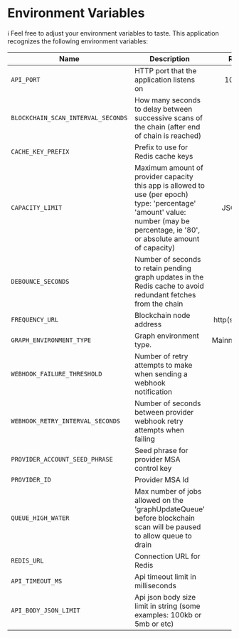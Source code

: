 # Environment Variables

ℹ️ Feel free to adjust your environment variables to taste.
This application recognizes the following environment variables:

| Name                               | Description                                                                                                                                                                       |                                               Range/Type                                               | Required? |     Default      |
| ---------------------------------- | --------------------------------------------------------------------------------------------------------------------------------------------------------------------------------- | :----------------------------------------------------------------------------------------------------: | :-------: | :--------------: |
| `API_PORT`                         | HTTP port that the application listens on                                                                                                                                         |                                              1025 - 65535                                              |           |       3000       |
| `BLOCKCHAIN_SCAN_INTERVAL_SECONDS` | How many seconds to delay between successive scans of the chain (after end of chain is reached)                                                                                   |                                                  > 0                                                   |           |       180        |
| `CACHE_KEY_PREFIX`                 | Prefix to use for Redis cache keys                                                                                                                                                |                                                 string                                                 |           | content-watcher: |
| `CAPACITY_LIMIT`                   | Maximum amount of provider capacity this app is allowed to use (per epoch) type: 'percentage' 'amount' value: number (may be percentage, ie '80', or absolute amount of capacity) | JSON [(example)](https://github.com/ProjectLibertyLabs/gateway/blob/main/env-files/graph.template.env) |     Y     |                  |
| `DEBOUNCE_SECONDS`                 | Number of seconds to retain pending graph updates in the Redis cache to avoid redundant fetches from the chain                                                                    |                                                  >= 0                                                  |           |                  |
| `FREQUENCY_URL`                    | Blockchain node address                                                                                                                                                           |                                         http(s): or ws(s): URL                                         |     Y     |                  |
| `GRAPH_ENVIRONMENT_TYPE`           | Graph environment type.                                                                                                                                                           |                                         Mainnet\|TestnetPaseo                                          |     Y     |                  |
| `WEBHOOK_FAILURE_THRESHOLD`        | Number of retry attempts to make when sending a webhook notification                                                                                                              |                                                  > 0                                                   |           |        3         |
| `WEBHOOK_RETRY_INTERVAL_SECONDS`   | Number of seconds between provider webhook retry attempts when failing                                                                                                            |                                                  > 0                                                   |           |        10        |
| `PROVIDER_ACCOUNT_SEED_PHRASE`     | Seed phrase for provider MSA control key                                                                                                                                          |                                                 string                                                 |     Y     |                  |
| `PROVIDER_ID`                      | Provider MSA Id                                                                                                                                                                   |                                                integer                                                 |     Y     |                  |
| `QUEUE_HIGH_WATER`                 | Max number of jobs allowed on the 'graphUpdateQueue' before blockchain scan will be paused to allow queue to drain                                                                |                                                 >= 100                                                 |           |       1000       |
| `REDIS_URL`                        | Connection URL for Redis                                                                                                                                                          |                                                  URL                                                   |     Y     |                  |
| `API_TIMEOUT_MS`                   | Api timeout limit in milliseconds                                                                                                                                                 |                                                  > 0                                                   |           |       5000       |
| `API_BODY_JSON_LIMIT`              | Api json body size limit in string (some examples: 100kb or 5mb or etc)                                                                                                           |                                                 string                                                 |           |       1mb        |
